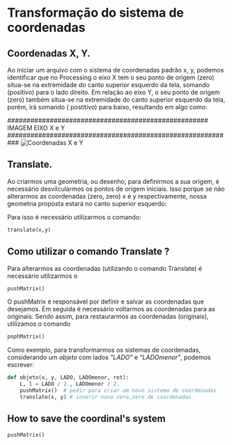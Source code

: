 # Transformação do sistema de coordenadas

## Coordenadas X, Y.

Ao iniciar um arquivo com o sistema de coordenadas padrão x, y, podemos identificar que no 
Processing o eixo X tem o seu ponto de origem (zero) situa-se na extremidade do canto superior esquerdo da tela, somando (positivo) para o lado direito.
Em relação ao eixo Y, o seu ponto de origem (zero) também situa-se na extremidade do canto superior esquerdo da tela, porém, irá somando ( postitivo) para baixo, resultando em algo como:

#################################################### IMAGEM EIXO X e Y ###########################################################
![Coordenadas X e Y](nome_da_imagem_coordenadas.JPEG)

## Translate.

Ao criarmos uma geometria, ou desenho, para definirmos a sua origem, é necessário desvilcularmos os pontos de origem iniciais. 
Isso porque se não alterarmos as coordenadas (zero, zero) x e y respectivamente, nossa geometria proposta estará no canto superior esquerdo:

Para isso é necessário utilizarmos o comando:
```python
translate(x,y)
```
## Como utilizar o comando Translate ?

Para alterarmos as coordenadas (utilizando o comando Translate) é necessário utilizarmos o 
```python
pushMatrix()
```
O pushMatrix é responsável por definir e salvar as coordenadas que desejamos. 
Em seguida é necessário voltarmos as coordenadas para as originais.
Sendo assim, para restaurarmos as coordenadas (originais), utilizamos o comando 
```python
pophMatrix()
```
Como exemplo, para transformarmos os sistemas de coordenadas, considerando um *objeto* com lados *"LADO"* e *"LADOmenor"*, podemos escrever:
```python
def objeto(x, y, LADO, LADOmenor, rot):    
    L, l = LADO / 2., LADOmenor / 2.
    pushMatrix()  # pedir para criar um novo sistema de coordenadas 
    translate(x, y) # inserir novo zero,zero de coordenadas 
```


## How to save the coordinal's system 
```python
pushMatrix() 
```
